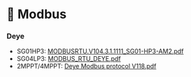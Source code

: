 # 🚌 Modbus

### Deye
- SG01HP3: 
[MODBUSRTU.V104.3.1.1111_SG01-HP3-AM2.pdf](https://github.com/user-attachments/files/16597916/MODBUSRTU.V104.3.1.1111_SG01-HP3-AM2.pdf)  
- SG04LP3:
[MODBUS_RTU_DEYE.pdf](https://github.com/user-attachments/files/16597943/MODBUS_RTU_DEYE.pdf)  
- 2MPPT/4MPPT:
[Deye Modbus protocol V118.pdf](https://github.com/user-attachments/files/16597960/Deye.Modbus.protocol.V118.pdf)  
